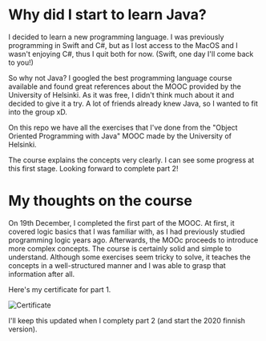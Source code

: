 # Why did I start to learn Java?
I decided to learn a new programming language.
I was previously programming in Swift and C#, but as I lost access to the MacOS and I wasn't enjoying C#, thus I quit both for now. (Swift, one day I'll come back to you!)

So why not Java? I googled the best programming language course available and found great references about the MOOC provided by the University of Helsinki. As it was free, I didn't think much about it and decided to give it a try. 
A lot of friends already knew Java, so I wanted to fit into the group xD.

On this repo we have all the exercises that I've done from the "Object Oriented Programming with Java" MOOC made by the University of Helsinki. 

The course explains the concepts very clearly. I can see some progress at this first stage. Looking forward to complete part 2!

# My thoughts on the course
On 19th December, I completed the first part of the MOOC. At first, it covered logic basics that I was familiar with, as I had previously studied programming logic years ago. Afterwards, the MOOc proceeds to introduce more complex concepts. The course is certainly solid and simple to understand. Although some exercises seem tricky to solve, it teaches the concepts in a well-structured manner and I was able to grasp that information after all.

Here's my certificate for part 1.

![Certificate](https://imgur.com/a/20ykoXH.png)


I'll keep this updated when I complety part 2 (and start the 2020 finnish version).


